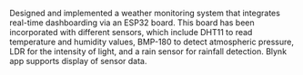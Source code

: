 Designed and implemented a weather monitoring system that integrates real-time dashboarding via an ESP32 board. This board has been incorporated with different sensors, which include DHT11 to read temperature and humidity values, BMP-180 to detect atmospheric pressure, LDR for the intensity of light, and a rain sensor for rainfall detection. Blynk app supports display of sensor data.
